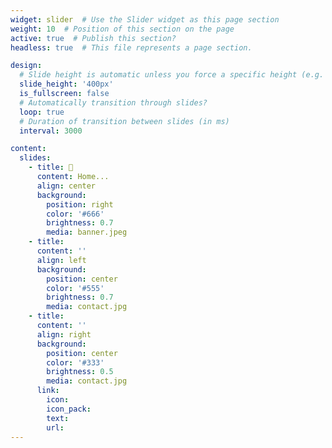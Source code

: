 ```yaml
---
widget: slider  # Use the Slider widget as this page section
weight: 10  # Position of this section on the page
active: true  # Publish this section?
headless: true  # This file represents a page section.

design:
  # Slide height is automatic unless you force a specific height (e.g. '400px')
  slide_height: '400px'
  is_fullscreen: false
  # Automatically transition through slides?
  loop: true
  # Duration of transition between slides (in ms)
  interval: 3000

content:
  slides:
    - title: 👋 
      content: Home...
      align: center
      background:
        position: right
        color: '#666'
        brightness: 0.7
        media: banner.jpeg
    - title: 
      content: ''
      align: left
      background:
        position: center
        color: '#555'
        brightness: 0.7
        media: contact.jpg
    - title: 
      content: ''
      align: right
      background:
        position: center
        color: '#333'
        brightness: 0.5
        media: contact.jpg
      link:
        icon: 
        icon_pack: 
        text: 
        url:
---
```

